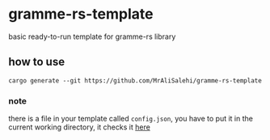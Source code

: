 # gramme-rs-template
basic ready-to-run template for gramme-rs library 


## how to use


`cargo generate --git https://github.com/MrAliSalehi/gramme-rs-template`

### note

there is a file in your template called `config.json`, you have to put
it in the current working directory, it checks it [here](https://github.com/MrAliSalehi/gramme-rs-template/blob/353f88b17fbe33dc5f860e9b181c5e8555844a69/src/utils.rs#L18)



